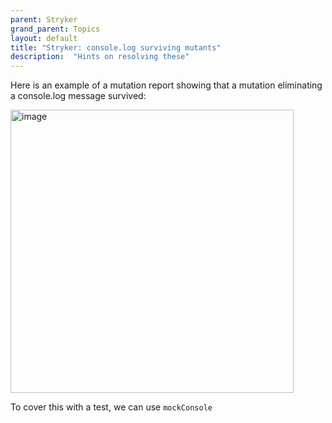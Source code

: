 ```yaml
---
parent: Stryker
grand_parent: Topics
layout: default
title: "Stryker: console.log surviving mutants"
description:  "Hints on resolving these"
---
```


Here is an example of a mutation report showing that a mutation eliminating a console.log message survived:

<img width="453" alt="image" src="https://github.com/ucsb-cs156/ucsb-cs156.github.io/assets/1119017/a65b6eec-7c02-487f-b972-37f6d61d009e">

To cover this with a test, we can use `mockConsole`
